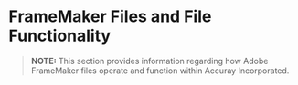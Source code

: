 # FrameMaker Files and File Functionality

> **NOTE:** This section provides information regarding how Adobe FrameMaker files operate and function within Accuray Incorporated.


